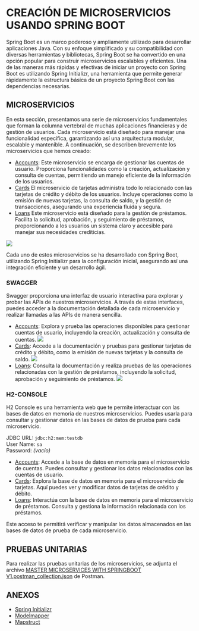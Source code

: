 CREACIÓN DE MICROSERVICIOS USANDO SPRING BOOT
==
Spring Boot es un marco poderoso y ampliamente utilizado para desarrollar aplicaciones Java. Con su enfoque simplificado y su compatibilidad con diversas herramientas y bibliotecas, Spring Boot se ha convertido en una opción popular para construir microservicios escalables y eficientes. Una de las maneras más rápidas y efectivas de iniciar un proyecto con Spring Boot es utilizando Spring Initializr, una herramienta que permite generar rápidamente la estructura básica de un proyecto Spring Boot con las dependencias necesarias.

## MICROSERVICIOS
En esta sección, presentamos una serie de microservicios fundamentales que forman la columna vertebral de muchas aplicaciones financieras y de gestión de usuarios. Cada microservicio está diseñado para manejar una funcionalidad específica, garantizando así una arquitectura modular, escalable y mantenible. A continuación, se describen brevemente los microservicios que hemos creado:
- [Accounts](accounts): Este microservicio se encarga de gestionar las cuentas de usuario. Proporciona funcionalidades como la creación, actualización y consulta de cuentas, permitiendo un manejo eficiente de la información de los usuarios.
- [Cards](cards) El microservicio de tarjetas administra todo lo relacionado con las tarjetas de crédito y débito de los usuarios. Incluye operaciones como la emisión de nuevas tarjetas, la consulta de saldo, y la gestión de transacciones, asegurando una experiencia fluida y segura.
- [Loans](loans) Este microservicio está diseñado para la gestión de préstamos. Facilita la solicitud, aprobación, y seguimiento de préstamos, proporcionando a los usuarios un sistema claro y accesible para manejar sus necesidades crediticias.

![](https://drive.google.com/uc?export=view&id=1jgI5ygjp7F1ZvClYBxqRiykrVJH39PJz)

Cada uno de estos microservicios se ha desarrollado con Spring Boot, utilizando Spring Initializr para la configuración inicial, asegurando así una integración eficiente y un desarrollo ágil.

### SWAGGER
Swagger proporciona una interfaz de usuario interactiva para explorar y probar las APIs de nuestros microservicios. A través de estas interfaces, puedes acceder a la documentación detallada de cada microservicio y realizar llamadas a las APIs de manera sencilla.
- [Accounts](http://localhost:8080/swagger-ui/index.html): Explora y prueba las operaciones disponibles para gestionar cuentas de usuario, incluyendo la creación, actualización y consulta de cuentas.
  ![](https://drive.google.com/uc?export=view&id=1jgZ6dCgQ5aee_BIQiq_j19bmqnLTCSme)
- [Cards](http://localhost:9000/swagger-ui/index.html): Accede a la documentación y pruebas para gestionar tarjetas de crédito y débito, como la emisión de nuevas tarjetas y la consulta de saldo.
  ![](https://drive.google.com/uc?export=view&id=1jjRj4dLOqROl0dSRtX7wJc2ao8PrMbXV)
- [Loans](http://localhost:8090/swagger-ui/index.html): Consulta la documentación y realiza pruebas de las operaciones relacionadas con la gestión de préstamos, incluyendo la solicitud, aprobación y seguimiento de préstamos.
  ![](https://drive.google.com/uc?export=view&id=1jleYHP3tvxce1_jqvmbv_iCiQCnG-t2x)

### H2-CONSOLE
H2 Console es una herramienta web que te permite interactuar con las bases de datos en memoria de nuestros microservicios. Puedes usarla para consultar y gestionar datos en las bases de datos de prueba para cada microservicio.

JDBC URL: `jdbc:h2:mem:testdb` <br/>
User Name: `sa` <br/>
Password: *(vacío)*
- [Accounts](http://localhost:8080/h2-console/login.jsp): Accede a la base de datos en memoria para el microservicio de cuentas. Puedes consultar y gestionar los datos relacionados con las cuentas de usuario.
- [Cards](http://localhost:9000/h2-console/login.jsp): Explora la base de datos en memoria para el microservicio de tarjetas. Aquí puedes ver y modificar datos de tarjetas de crédito y débito.
- [Loans](http://localhost:8090/h2-console/login.jsp): Interactúa con la base de datos en memoria para el microservicio de préstamos. Consulta y gestiona la información relacionada con los préstamos.

Este acceso te permitirá verificar y manipular los datos almacenados en las bases de datos de prueba de cada microservicio.

## PRUEBAS UNITARIAS
Para realizar las pruebas unitarias de los microservicios, se adjunta el archivo [MASTER MICROSERVICES WITH SPRINGBOOT V1.postman_collection.json](unit_test/MASTER%20MICROSERVICES%20WITH%20SPRINGBOOT%20V1.postman_collection.json) de Postman.

## ANEXOS
- [Spring Initializr](https://start.spring.io/)
- [Modelmapper](https://modelmapper.org/)
- [Mapstruct](https://mapstruct.org/)